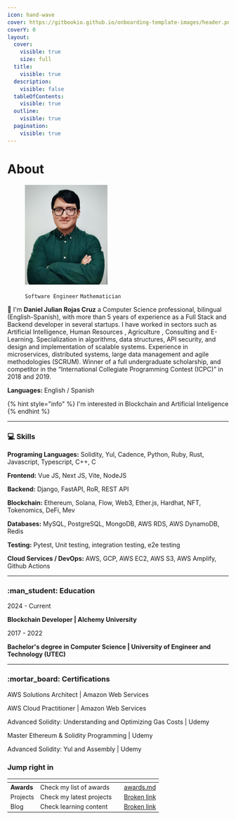 ```yaml
---
icon: hand-wave
cover: https://gitbookio.github.io/onboarding-template-images/header.png
coverY: 0
layout:
  cover:
    visible: true
    size: full
  title:
    visible: true
  description:
    visible: false
  tableOfContents:
    visible: true
  outline:
    visible: true
  pagination:
    visible: true
---
```


# About



<figure><img src=".gitbook/assets/perfil_linkedin.jpg" alt="profile" width="188"><figcaption><p><code>Software Engineer</code> <code>Mathematician</code></p></figcaption></figure>

:rocket:  I'm **Daniel Julian Rojas Cruz** a Computer Science professional, bilingual (English-Spanish), with more than 5 years of experience as a Full Stack and Backend developer in several startups. I have worked in sectors such as Artificial Intelligence, Human Resources , Agriculture , Consulting and E-Learning. Specialization in algorithms, data structures, API security, and design and implementation of scalable systems. Experience in microservices, distributed systems, large data management and agile methodologies (SCRUM). Winner of a full undergraduate scholarship, and competitor in the “International Collegiate Programming Contest (ICPC)” in 2018 and 2019.

**Languages:** English / Spanish

{% hint style="info" %}
I'm interested in Blockchain and Artificial Inteligence
{% endhint %}

***

### :computer: Skills



**Programing Languages:** Solidity, Yul, Cadence, Python, Ruby, Rust, Javascript, Typescript, C++, C

**Frontend:** Vue JS, Next JS, Vite, NodeJS

**Backend:** Django, FastAPI, RoR, REST API

**Blockchain:** Ethereum, Solana, Flow, Web3, Ether.js, Hardhat, NFT, Tokenomics, DeFi, Mev

**Databases:** MySQL, PostgreSQL, MongoDB, AWS RDS, AWS DynamoDB, Redis

**Testing:** Pytest, Unit testing, integration testing, e2e testing

**Cloud Services / DevOps:** AWS, GCP, AWS EC2, AWS S3, AWS Amplify, Github Actions

***



### :man\_student: Education

2024 - Current

**Blockchain Developer | Alchemy University**

2017 - 2022

**Bachelor's degree in Computer Science | University of Engineer and Technology (UTEC)**



***

### :mortar\_board: Certifications

AWS Solutions Architect | Amazon Web Services

AWS Cloud Practitioner | Amazon Web Services

Advanced Solidity: Understanding and Optimizing Gas Costs | Udemy

Master Ethereum & Solidity Programming | Udemy

Advanced Solidity: Yul and Assembly | Udemy



### Jump right in

<table data-view="cards"><thead><tr><th></th><th></th><th data-hidden></th><th data-hidden data-card-target data-type="content-ref"></th></tr></thead><tbody><tr><td><strong>Awards</strong></td><td>Check my list of awards</td><td></td><td><a href="home/awards.md">awards.md</a></td></tr><tr><td>Projects</td><td>Check my latest projects</td><td></td><td><a href="broken-reference">Broken link</a></td></tr><tr><td>Blog</td><td>Check learning content</td><td></td><td><a href="broken-reference">Broken link</a></td></tr></tbody></table>

